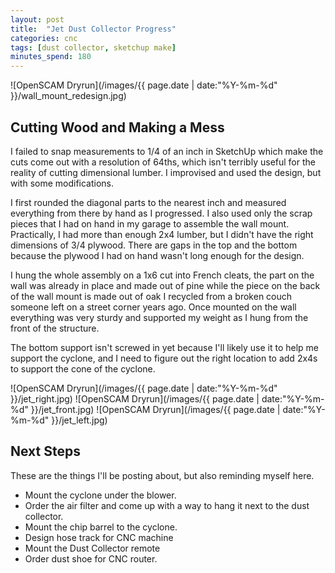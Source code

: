 ```yaml
---
layout: post
title:  "Jet Dust Collector Progress"
categories: cnc
tags: [dust collector, sketchup make]
minutes_spend: 180
---
```

![OpenSCAM Dryrun](/images/{{ page.date | date:"%Y-%m-%d" }}/wall_mount_redesign.jpg)

## Cutting Wood and Making a Mess
I failed to snap measurements to 1/4 of an inch in SketchUp which make the cuts come out with a resolution of 64ths, which isn't terribly useful for the reality of cutting dimensional lumber. I improvised and used the design, but with some modifications. 

I first rounded the diagonal parts to the nearest inch and measured everything from there by hand as I progressed. I also used only the scrap pieces that I had on hand in my garage to assemble the wall mount. Practically, I had more than enough 2x4 lumber, but I didn't have the right dimensions of 3/4 plywood. There are gaps in the top and the bottom because the plywood I had on hand wasn't long enough for the design. 

I hung the whole assembly on a 1x6 cut into French cleats, the part on the wall was already in place and made out of pine while the piece on the back of the wall mount is made out of oak I recycled from a broken couch someone left on a street corner years ago. Once mounted on the wall everything was very sturdy and supported my weight as I hung from the front of the structure. 

The bottom support isn't screwed in yet because I'll likely use it to help me support the cyclone, and I need to figure out the right location to add 2x4s to support the cone of the cyclone.

![OpenSCAM Dryrun](/images/{{ page.date | date:"%Y-%m-%d" }}/jet_right.jpg)
![OpenSCAM Dryrun](/images/{{ page.date | date:"%Y-%m-%d" }}/jet_front.jpg)
![OpenSCAM Dryrun](/images/{{ page.date | date:"%Y-%m-%d" }}/jet_left.jpg)

## Next Steps
These are the things I'll be posting about, but also reminding myself here. 

* Mount the cyclone under the blower.
* Order the air filter and come up with a way to hang it next to the dust collector. 
* Mount the chip barrel to the cyclone. 
* Design hose track for CNC machine
* Mount the Dust Collector remote
* Order dust shoe for CNC router.
